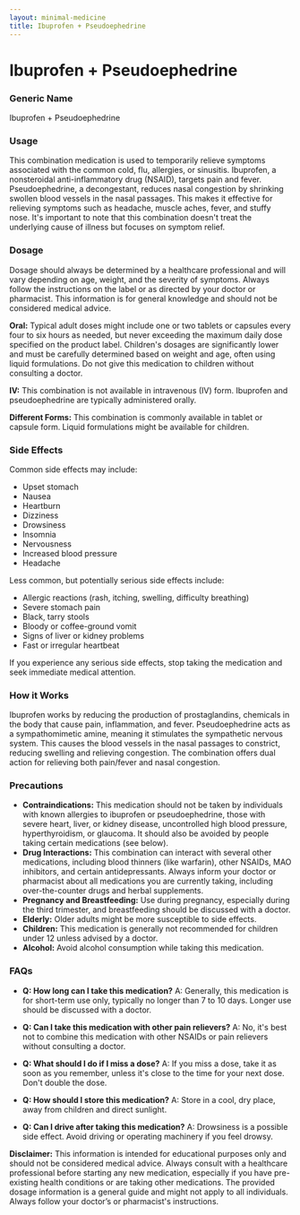 ```yaml
---
layout: minimal-medicine
title: Ibuprofen + Pseudoephedrine
---
```


# Ibuprofen + Pseudoephedrine
### Generic Name
Ibuprofen + Pseudoephedrine

### Usage

This combination medication is used to temporarily relieve symptoms associated with the common cold, flu, allergies, or sinusitis.  Ibuprofen, a nonsteroidal anti-inflammatory drug (NSAID), targets pain and fever.  Pseudoephedrine, a decongestant, reduces nasal congestion by shrinking swollen blood vessels in the nasal passages.  This makes it effective for relieving symptoms such as headache, muscle aches, fever, and stuffy nose.  It's important to note that this combination doesn't treat the underlying cause of illness but focuses on symptom relief.


### Dosage

Dosage should always be determined by a healthcare professional and will vary depending on age, weight, and the severity of symptoms.  Always follow the instructions on the label or as directed by your doctor or pharmacist.  This information is for general knowledge and should not be considered medical advice.

**Oral:**  Typical adult doses might include one or two tablets or capsules every four to six hours as needed, but never exceeding the maximum daily dose specified on the product label.  Children's dosages are significantly lower and must be carefully determined based on weight and age, often using liquid formulations.  Do not give this medication to children without consulting a doctor.

**IV:**  This combination is not available in intravenous (IV) form.  Ibuprofen and pseudoephedrine are typically administered orally.

**Different Forms:** This combination is commonly available in tablet or capsule form. Liquid formulations might be available for children.


### Side Effects

Common side effects may include:

*   Upset stomach
*   Nausea
*   Heartburn
*   Dizziness
*   Drowsiness
*   Insomnia
*   Nervousness
*   Increased blood pressure
*   Headache


Less common, but potentially serious side effects include:

*   Allergic reactions (rash, itching, swelling, difficulty breathing)
*   Severe stomach pain
*   Black, tarry stools
*   Bloody or coffee-ground vomit
*   Signs of liver or kidney problems
*   Fast or irregular heartbeat


If you experience any serious side effects, stop taking the medication and seek immediate medical attention.


### How it Works

Ibuprofen works by reducing the production of prostaglandins, chemicals in the body that cause pain, inflammation, and fever.  Pseudoephedrine acts as a sympathomimetic amine, meaning it stimulates the sympathetic nervous system. This causes the blood vessels in the nasal passages to constrict, reducing swelling and relieving congestion.  The combination offers dual action for relieving both pain/fever and nasal congestion.


### Precautions

*   **Contraindications:**  This medication should not be taken by individuals with known allergies to ibuprofen or pseudoephedrine, those with severe heart, liver, or kidney disease, uncontrolled high blood pressure, hyperthyroidism, or glaucoma.  It should also be avoided by people taking certain medications (see below).
*   **Drug Interactions:**  This combination can interact with several other medications, including blood thinners (like warfarin), other NSAIDs, MAO inhibitors, and certain antidepressants.  Always inform your doctor or pharmacist about all medications you are currently taking, including over-the-counter drugs and herbal supplements.
*   **Pregnancy and Breastfeeding:**  Use during pregnancy, especially during the third trimester, and breastfeeding should be discussed with a doctor.
*   **Elderly:**  Older adults might be more susceptible to side effects.
*   **Children:**  This medication is generally not recommended for children under 12 unless advised by a doctor.
*   **Alcohol:** Avoid alcohol consumption while taking this medication.


### FAQs

*   **Q: How long can I take this medication?** A:  Generally, this medication is for short-term use only, typically no longer than 7 to 10 days.  Longer use should be discussed with a doctor.

*   **Q: Can I take this medication with other pain relievers?** A:  No, it's best not to combine this medication with other NSAIDs or pain relievers without consulting a doctor.

*   **Q: What should I do if I miss a dose?** A:  If you miss a dose, take it as soon as you remember, unless it's close to the time for your next dose.  Don't double the dose.

*   **Q: How should I store this medication?** A:  Store in a cool, dry place, away from children and direct sunlight.

*   **Q:  Can I drive after taking this medication?** A:  Drowsiness is a possible side effect. Avoid driving or operating machinery if you feel drowsy.


**Disclaimer:**  This information is intended for educational purposes only and should not be considered medical advice. Always consult with a healthcare professional before starting any new medication, especially if you have pre-existing health conditions or are taking other medications.  The provided dosage information is a general guide and might not apply to all individuals.  Always follow your doctor’s or pharmacist's instructions.
